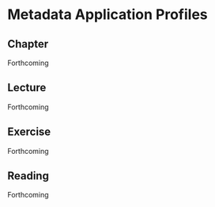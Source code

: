 # Metadata Application Profiles

## Chapter
Forthcoming

## Lecture
Forthcoming

## Exercise
Forthcoming 

## Reading
Forthcoming 
